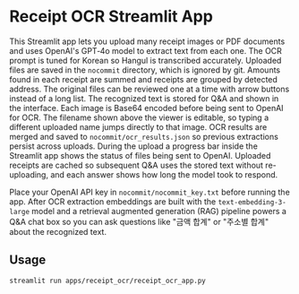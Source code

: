 # Receipt OCR Streamlit App

This Streamlit app lets you upload many receipt images or PDF documents and uses
OpenAI's GPT‑4o model to extract text from each one. The OCR prompt is tuned for
Korean so Hangul is transcribed accurately. Uploaded files are saved in the
`nocommit` directory, which is ignored by git. Amounts found in each receipt are
summed and receipts are grouped by detected address. The original files can be
reviewed one at a time with arrow buttons instead of a long list. The recognized
text is stored for Q&A and shown in the interface. Each image is
Base64 encoded before being sent to OpenAI for OCR. The filename shown above the
viewer is editable, so typing a different uploaded name jumps directly to that
image. OCR results are merged and saved to `nocommit/ocr_results.json` so
previous extractions persist across uploads.
During the upload a progress bar inside the Streamlit app shows the status of
files being sent to OpenAI.
Uploaded receipts are cached so subsequent Q&A uses the stored text without
re-uploading, and each answer shows how long the model took to respond.

Place your OpenAI API key in `nocommit/nocommit_key.txt` before running the app.
After OCR extraction embeddings are built with the `text-embedding-3-large` model
and a retrieval augmented generation (RAG) pipeline powers a Q&A chat box so you
can ask questions like "금액 합계" or "주소별 합계" about the recognized text.

## Usage
```
streamlit run apps/receipt_ocr/receipt_ocr_app.py
```
